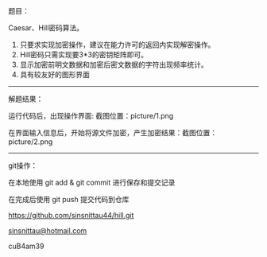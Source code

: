 题目：

Caesar、Hill密码算法。 
1. 只要求实现加密操作，建议在能力许可的返回内实现解密操作。 
2. Hill密码只需实现要3*3的密钥矩阵即可。 
2. 显示加密前明文数据和加密后密文数据的字符出现频率统计。 
3. 具有较友好的图形界面

---

解题结果：

运行代码后，出现操作界面: 截图位置：picture/1.png

在界面输入信息后，开始将源文件加密，产生加密结果：截图位置：picture/2.png

---

git操作：

在本地使用 git add & git commit 进行保存和提交记录

在完成后使用 git push 提交代码到仓库

https://github.com/sinsnittau44/hill.git

sinsnittau@hotmail.com

cuB4am39